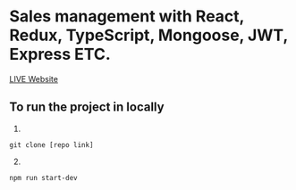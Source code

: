 # Sales management with React, Redux, TypeScript, Mongoose, JWT, Express ETC.

[LIVE Website]('ffff')

## To run the project in locally

1.

```npm
git clone [repo link]
```

2.

```npm
npm run start-dev
```

